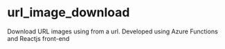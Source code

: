 # url_image_download
Download URL images using from a url. Developed using Azure Functions and Reactjs front-end 
